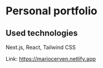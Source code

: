 # Personal portfolio

## Used technologies
Next.js, React, Tailwind CSS

Link: https://mariocerven.netlify.app